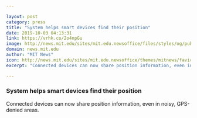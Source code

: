```yaml
---

layout: post
category: press
title: "System helps smart devices find their position"
date: 2019-10-03 04:13:31
link: https://vrhk.co/2o4npGu
image: http://news.mit.edu/sites/mit.edu.newsoffice/files/styles/og/public/images/2019/MIT-Location-Awareness-01_0.jpg
domain: news.mit.edu
author: "MIT News"
icon: http://news.mit.edu/sites/mit.edu.newsoffice/themes/mitnews/favicon.ico
excerpt: "Connected devices can now share position information, even in noisy, GPS-denied areas."

---
```


### System helps smart devices find their position

Connected devices can now share position information, even in noisy, GPS-denied areas.